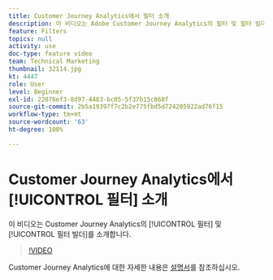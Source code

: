 ```yaml
---
title: Customer Journey Analytics에서 필터 소개
description: 이 비디오는 Adobe Customer Journey Analytics의 필터 및 필터 빌더를 소개합니다.
feature: Filters
topics: null
activity: use
doc-type: feature video
team: Technical Marketing
thumbnail: 32114.jpg
kt: 4447
role: User
level: Beginner
exl-id: 22076ef3-8d97-4483-bc05-5f37b15c868f
source-git-commit: 2b5a19397f7c2b2e775fbd5d724205922ad76f15
workflow-type: tm+mt
source-wordcount: '63'
ht-degree: 100%

---
```


# Customer Journey Analytics에서 [!UICONTROL 필터] 소개

이 비디오는 Customer Journey Analytics의 [!UICONTROL 필터] 및 [!UICONTROL 필터 빌더]를 소개합니다.

>[!VIDEO](https://video.tv.adobe.com/v/32114/?quality=12)

Customer Journey Analytics에 대한 자세한 내용은 [설명서](https://docs.adobe.com/content/help/ko/analytics-platform/using/cja-landing.html)를 참조하십시오.
